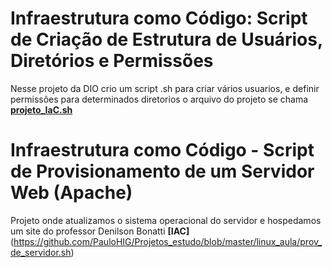 # Infraestrutura como Código: Script de Criação de Estrutura de Usuários, Diretórios e Permissões
Nesse projeto da DIO crio um script .sh para criar vários usuarios, e definir permissões para determinados diretorios 
o arquivo do projeto se chama [**projeto_IaC.sh**](https://github.com/PauloHIG/Projetos_estudo/blob/master/linux_aula/projeto_IaC.sh)

# Infraestrutura como Código - Script de Provisionamento de um Servidor Web (Apache)
Projeto onde atualizamos o sistema operacional do servidor e hospedamos um site do professor Denilson Bonatti
**[IAC]** (https://github.com/PauloHIG/Projetos_estudo/blob/master/linux_aula/prov_de_servidor.sh)
